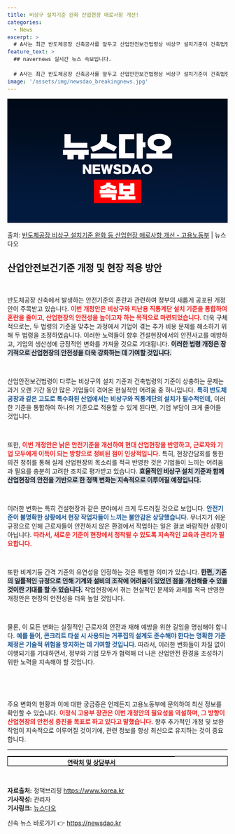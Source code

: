 ```yaml
---
title: 비상구 설치기준 완화 산업현장 애로사항 개선!
categories:
  - News
excerpt: >
  # A사는 최근 반도체공장 신축공사를 앞두고 산업안전보건법령상 비상구 설치기준이 건축법령상 설치기준과 달라 …
feature_text: >
  ## navernews 실시간 뉴스 속보입니다.

  # A사는 최근 반도체공장 신축공사를 앞두고 산업안전보건법령상 비상구 설치기준이 건축법령상 설치기준과 달라 …
image: '/assets/img/newsdao_breakingnews.jpg'
---
```


![뉴스다오 속보](/assets/img/newsdao_breakingnews.jpg)

<p>출처: <a href="https://newsdao.kr/2521" rel="dofollow">반도체공장 비상구 설치기준 완화 등 산업현장 애로사항 개선 - 고용노동부</a> | 뉴스다오</p>

<h2 data-ke-size="size26">산업안전보건기준 개정 및 현장 적용 방안</h2>

<p data-ke-size="size16">&nbsp;</p>

반도체공장 신축에서 발생하는 안전기준의 혼란과 관련하여 정부의 새롭게 공포된 개정안이 주목받고 있습니다. <b><span style="color: #ee2323;">이번 개정안은 비상구와 피난용 직통계단 설치 기준을 통합하여 혼란을 줄이고, 산업현장의 안전성을 높이고자 하는 목적으로 마련되었습니다.</span></b> 더욱 구체적으로는, 두 법령의 기준을 맞추는 과정에서 기업이 겪는 추가 비용 문제를 해소하기 위해 두 법령을 조정하였습니다. 이러한 노력들이 향후 건설현장에서의 안전사고를 예방하고, 기업의 생산성에 긍정적인 변화를 가져올 것으로 기대됩니다. <b><span style="background-color: #21538527;">이러한 법령 개정은 장기적으로 산업현장의 안전성을 더욱 강화하는 데 기여할 것입니다.</span></b> 

<p data-ke-size="size16">&nbsp;</p>

산업안전보건법령이 다루는 비상구의 설치 기준과 건축법령의 기준이 상충하는 문제는 과거 오랜 기간 동안 많은 기업들이 겪어온 현실적인 어려움 중 하나입니다. <b><span style="color: #1a5490;">특히 반도체 공장과 같은 고도로 특수화된 산업에서는 비상구와 직통계단의 설치가 필수적인데,</span></b> 이러한 기준을 통합하여 하나의 기준으로 적용할 수 있게 된다면, 기업 부담이 크게 줄어들 것입니다. 

<p data-ke-size="size16">&nbsp;</p>

또한, <b><span style="color: #ee2323;">이번 개정안은 낡은 안전기준을 개선하여 현대 산업현장을 반영하고, 근로자와 기업 모두에게 이득이 되는 방향으로 정비된 점이 인상적입니다.</span></b> 특히, 현장간담회를 통한 의견 청취를 통해 실제 산업현장의 목소리를 적극 반영한 것은 기업들이 느끼는 어려움과 필요를 충분히 고려한 조치로 평가받고 있습니다. <b><span style="background-color: #21538527;">효율적인 비상구 설치 기준과 함께 산업현장의 안전을 기반으로 한 정책 변화는 지속적으로 이루어질 예정입니다.</span></b>

<p data-ke-size="size16">&nbsp;</p>

이러한 변화는 특히 건설현장과 같은 분야에서 크게 두드러질 것으로 보입니다. <b><span style="color: #1a5490;">안전기준이 불명확한 상황에서 현장 작업자들이 느끼는 불안감은 상당했습니다.</span></b> 무너지기 쉬운 규정으로 인해 근로자들이 안전하지 않은 환경에서 작업하는 일은 결코 바람직한 상황이 아닙니다. <b><span style="color: #ee2323;">따라서, 새로운 기준이 현장에서 정착될 수 있도록 지속적인 교육과 관리가 필요합니다.</span></b>

<p data-ke-size="size16">&nbsp;</p>

또한 비계기둥 간격 기준의 유연성을 인정하는 것은 특별한 의미가 있습니다. <b><span style="background-color: #21538527;">한편, 기존의 일률적인 규정으로 인해 기계와 설비의 조작에 어려움이 있었던 점을 개선해줄 수 있을 것이란 기대를 할 수 있습니다.</span></b> 작업현장에서 겪는 현실적인 문제와 과제를 적극 반영한 개정안은 현장의 안전성을 더욱 높일 것입니다. 

<p data-ke-size="size16">&nbsp;</p>

물론, 이 모든 변화는 실질적인 근로자의 안전과 재해 예방을 위한 길임을 명심해야 합니다. <b><span style="color: #1a5490;">예를 들어, 콘크리트 타설 시 사용되는 거푸집의 설계도 준수해야 한다는 명확한 기준 제정은 기술적 위험을 방지하는 데 기여할 것입니다.</span></b> 따라서, 이러한 변화들이 차질 없이 이행되기를 기대하면서, 정부와 기업 모두가 협력해 더 나은 산업안전 환경을 조성하기 위한 노력을 지속해야 할 것입니다. 

<p data-ke-size="size16">&nbsp;</p>

<p data-ke-size="size16">&nbsp;</p>

주요 변화의 현황과 이에 대한 궁금증은 언제든지 고용노동부에 문의하여 최신 정보를 확인할 수 있습니다. <b><span style="color: #ee2323;">이정식 고용부 장관은 이번 개정안의 필요성을 역설하며, 그 방향이 산업현장의 안전성 증진을 목표로 하고 있다고 말했습니다.</span></b> 향후 추가적인 개정 및 보완 작업이 지속적으로 이루어질 것이기에, 관련 정보를 항상 최신으로 유지하는 것이 중요합니다. 

<hr>

<table style="border-collapse: collapse; border: 1px solid black; width: 100%; height: 23px;">
  <tbody>
    <tr>
      <td style="text-align: center; height: 17px;"><b>      연락처 및 상담부서       </b></td>
    </tr>
    <tr>
      <td style="text-align: left; height: 17px;"><b>  - 산업안전보건정책관 산업안전기준과 : 044-202-8852  </b> </td>
    </tr>
    <tr>
      <td style="text-align: left; height: 17px;"><b>  - 산재예방감독정책관 건설산재예방정책과 : 044-202-8940  </b> </td>
    </tr>
    <tr>
      <td style="text-align: left; height: 17px;"><b>  - 산업안전보건정책관 산업안전보건정책과 : 044-202-8808   </b> </td>
    </tr>
  </tbody>
</table> 

<p data-ke-size="size16">&nbsp;</p> 

<b>자료출처:</b> 정책브리핑 https://www.korea.kr  
<b>기사작성:</b> 관리자  
<b>기사링크:</b> <a href="https://newsdao.kr/2521">뉴스다오</a> 

신속 뉴스 바로가기 👉 <a href="https://newsdao.kr" rel="dofollow">https://newsdao.kr</a>


